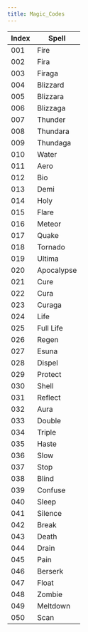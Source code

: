 ```yaml
---
title: Magic_Codes
---
```


| Index | Spell      |
|-------|------------|
| 001   | Fire       |
| 002   | Fira       |
| 003   | Firaga     |
| 004   | Blizzard   |
| 005   | Blizzara   |
| 006   | Blizzaga   |
| 007   | Thunder    |
| 008   | Thundara   |
| 009   | Thundaga   |
| 010   | Water      |
| 011   | Aero       |
| 012   | Bio        |
| 013   | Demi       |
| 014   | Holy       |
| 015   | Flare      |
| 016   | Meteor     |
| 017   | Quake      |
| 018   | Tornado    |
| 019   | Ultima     |
| 020   | Apocalypse |
| 021   | Cure       |
| 022   | Cura       |
| 023   | Curaga     |
| 024   | Life       |
| 025   | Full Life  |
| 026   | Regen      |
| 027   | Esuna      |
| 028   | Dispel     |
| 029   | Protect    |
| 030   | Shell      |
| 031   | Reflect    |
| 032   | Aura       |
| 033   | Double     |
| 034   | Triple     |
| 035   | Haste      |
| 036   | Slow       |
| 037   | Stop       |
| 038   | Blind      |
| 039   | Confuse    |
| 040   | Sleep      |
| 041   | Silence    |
| 042   | Break      |
| 043   | Death      |
| 044   | Drain      |
| 045   | Pain       |
| 046   | Berserk    |
| 047   | Float      |
| 048   | Zombie     |
| 049   | Meltdown   |
| 050   | Scan       |
